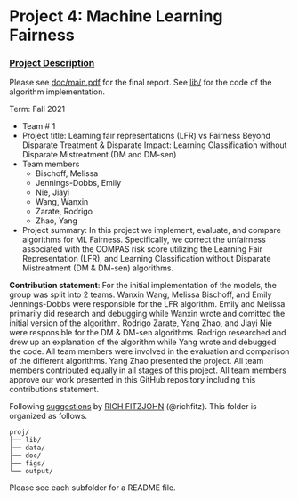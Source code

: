# Project 4: Machine Learning Fairness

### [Project Description](doc/project4_desc.md)

Please see [doc/main.pdf](doc/main.pdf) for the final report. See [lib/](lib/) for the code of the algorithm implementation.

Term: Fall 2021

+ Team # 1
+ Project title: Learning fair representations (LFR) vs Fairness Beyond Disparate Treatment & Disparate Impact: Learning Classification without Disparate Mistreatment (DM and DM-sen)
+ Team members
	+ Bischoff, Melissa
	+ Jennings-Dobbs, Emily
	+ Nie, Jiayi
	+ Wang, Wanxin
	+ Zarate, Rodrigo
	+ Zhao, Yang
+ Project summary: In this project we implement, evaluate, and compare algorithms for ML Fairness. Specifically, we correct the unfairness associated with the COMPAS risk score utilizing the Learning Fair Representation (LFR), and Learning Classification without Disparate Mistreatment (DM & DM-sen) algorithms.
	
**Contribution statement**: For the initial implementation of the models, the group was split into 2 teams. Wanxin Wang, Melissa Bischoff, and Emily Jennings-Dobbs were responsible for the LFR algorithm. Emily and Melissa primarily did research and debugging while Wanxin wrote and comitted the initial version of the algorithm. Rodrigo Zarate, Yang Zhao, and Jiayi Nie were responsible for the DM & DM-sen algorithms. Rodrigo researched and drew up an explanation of the algorithm while Yang wrote and debugged the code. All team members were involved in the evaluation and comparison of the different algorithms. Yang Zhao presented the project. All team members contributed equally in all stages of this project. All team members approve our work presented in this GitHub repository including this contributions statement. 

Following [suggestions](http://nicercode.github.io/blog/2013-04-05-projects/) by [RICH FITZJOHN](http://nicercode.github.io/about/#Team) (@richfitz). This folder is organized as follows.


```
proj/
├── lib/
├── data/
├── doc/
├── figs/
└── output/
```

Please see each subfolder for a README file.
